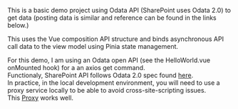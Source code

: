 <p >This is a basic demo project using Odata API (SharePoint uses Odata 2.0) to get data (posting data is similar and reference can be found in the links below.)</p>
    <p >This uses the Vue composition API structure and binds asynchronous API call data to the view model using Pinia state management.</p>
    For this demo, I am using an Odata open API (see the HelloWorld.vue onMounted hook) for a an axios get command.  <br />
    Functionaly, SharePoint API follows Odata 2.0 spec found <a href="https://www.odata.org/documentation/odata-version-2-0/">here</a>.<br />
    In practice, in the local development environment, you will need to use a proxy service locally to be able to avoid cross-site-scripting issues. <br />
    This <a href="https://github.com/koltyakov/sp-rest-proxy">Proxy</a>  works well.<br /><br />
